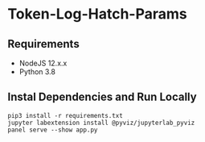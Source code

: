 # Token-Log-Hatch-Params

## Requirements

* NodeJS 12.x.x
* Python 3.8

## Instal Dependencies and Run Locally

```
pip3 install -r requirements.txt
jupyter labextension install @pyviz/jupyterlab_pyviz
panel serve --show app.py
```
